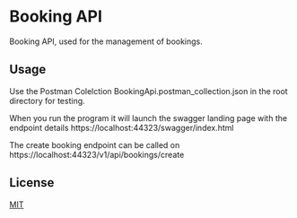 # Booking API

Booking API, used for the management of bookings.

## Usage

Use the Postman Colelction BookingApi.postman_collection.json in the root directory for testing.

When you run the program it will launch the swagger landing page with the endpoint details
https://localhost:44323/swagger/index.html

The create booking endpoint can be called on
https://localhost:44323/v1/api/bookings/create

## License

[MIT](https://choosealicense.com/licenses/mit/)